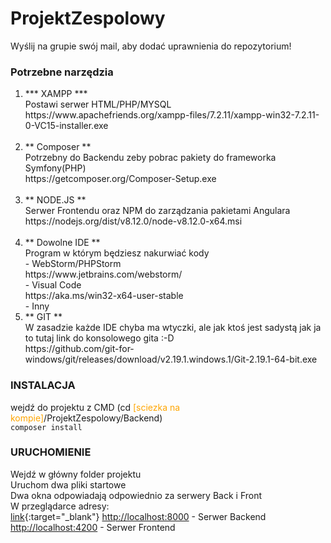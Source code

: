 # ProjektZespolowy
Wyślij na grupie swój mail, aby dodać uprawnienia do repozytorium!

### Potrzebne narzędzia<br />
<ol style="list-style-type:decimal;">
<li>
*** XAMPP ***<br />
Postawi serwer HTML/PHP/MYSQL<br />
https://www.apachefriends.org/xampp-files/7.2.11/xampp-win32-7.2.11-0-VC15-installer.exe<br />
<br />
</li>
<li>
** Composer **<br />
Potrzebny do Backendu zeby pobrac pakiety do frameworka Symfony(PHP)<br />
https://getcomposer.org/Composer-Setup.exe<br />
<br />
</li>
<li>** NODE.JS **<br />
Serwer Frontendu oraz NPM do zarządzania pakietami Angulara<br />
https://nodejs.org/dist/v8.12.0/node-v8.12.0-x64.msi<br />
<br />
</li>
<li>
** Dowolne IDE **<br />
Program w którym będziesz nakurwiać kody<br />
- WebStorm/PHPStorm <br />https://www.jetbrains.com/webstorm/<br />
- Visual Code <br />https://aka.ms/win32-x64-user-stable<br />
- Inny
</li>
<li>
** GIT **<br />
W zasadzie każde IDE chyba ma wtyczki, ale jak ktoś jest sadystą jak ja to tutaj link do konsolowego gita :-D<br />
https://github.com/git-for-windows/git/releases/download/v2.19.1.windows.1/Git-2.19.1-64-bit.exe
</li>
</ol>

### INSTALACJA<br />
wejdź do projektu z CMD (cd <span style="color:orange;">[sciezka na kompie]</span>/ProjektZespolowy/Backend)<br />
```composer install```<br />

### URUCHOMIENIE<br />
Wejdź w główny folder projektu<br />
Uruchom dwa pliki startowe<br />
Dwa okna odpowiadają odpowiednio za serwery Back i Front<br />
W przeglądarce adresy:<br />
[link](http://localhost:8000){:target="_blank"}
<a href="http://localhost:8000" target="_blank">http://localhost:8000</a> - Serwer Backend<br />
<a href="http://localhost:4200" target="_blank">http://localhost:4200</a> - Serwer Frontend<br />